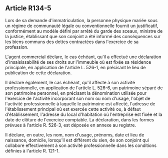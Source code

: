 Article R134-5
----
Lors de sa demande d'immatriculation, la personne physique mariée sous un régime
de communauté légale ou conventionnelle fournit un justificatif, conformément au
modèle défini par arrêté du garde des sceaux, ministre de la justice,
établissant que son conjoint a été informé des conséquences sur les biens
communs des dettes contractées dans l'exercice de sa profession.

L'agent commercial déclare, le cas échéant, qu'il a effectué une déclaration
d'insaisissabilité de ses droits sur l'immeuble où est fixée sa résidence
principale, en application de l'article L. 526-1, en précisant le lieu de
publication de cette déclaration.

Il déclare également, le cas échéant, qu'il affecte à son activité
professionnelle, en application de l'article L. 526-6, un patrimoine séparé de
son patrimoine personnel, en précisant la dénomination utilisée pour l'exercice
de l'activité incorporant son nom ou nom d'usage, l'objet de l'activité
professionnelle à laquelle le patrimoine est affecté, l'adresse de
l'établissement principal où est exercée cette activité ou, à défaut
d'établissement, l'adresse du local d'habitation où l'entreprise est fixée et la
date de clôture de l'exercice comptable. La déclaration, dans les formes prévues
à l'article R. 526-3, est déposée en annexe au registre.

Il déclare, en outre, les nom, nom d'usage, prénoms, date et lieu de naissance,
domicile, lorsqu'il est différent du sien, de son conjoint qui collabore
effectivement à son activité professionnelle dans les conditions définies à
l'article R. 121-1.
